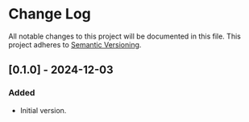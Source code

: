 # Change Log

All notable changes to this project will be documented in this file.
This project adheres to [Semantic Versioning](http://semver.org/).

## [0.1.0] - 2024-12-03

### Added

- Initial version.
